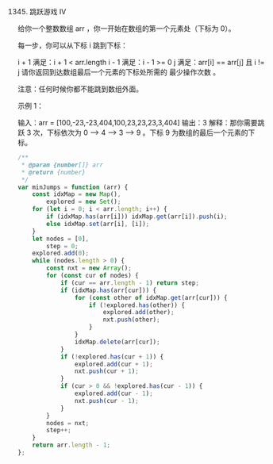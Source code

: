 1345. 跳跃游戏 IV

给你一个整数数组 arr ，你一开始在数组的第一个元素处（下标为 0）。

每一步，你可以从下标 i 跳到下标：

i + 1 满足：i + 1 < arr.length
i - 1 满足：i - 1 >= 0
j 满足：arr[i] == arr[j] 且 i != j
请你返回到达数组最后一个元素的下标处所需的 最少操作次数 。

注意：任何时候你都不能跳到数组外面。

示例 1：

输入：arr = [100,-23,-23,404,100,23,23,23,3,404]
输出：3
解释：那你需要跳跃 3 次，下标依次为 0 --> 4 --> 3 --> 9 。下标 9 为数组的最后一个元素的下标。

```js
/**
 * @param {number[]} arr
 * @return {number}
 */
var minJumps = function (arr) {
    const idxMap = new Map(),
        explored = new Set();
    for (let i = 0; i < arr.length; i++) {
        if (idxMap.has(arr[i])) idxMap.get(arr[i]).push(i);
        else idxMap.set(arr[i], [i]);
    }
    let nodes = [0],
        step = 0;
    explored.add(0);
    while (nodes.length > 0) {
        const nxt = new Array();
        for (const cur of nodes) {
            if (cur == arr.length - 1) return step;
            if (idxMap.has(arr[cur])) {
                for (const other of idxMap.get(arr[cur])) {
                    if (!explored.has(other)) {
                        explored.add(other);
                        nxt.push(other);
                    }
                }
                idxMap.delete(arr[cur]);
            }
            if (!explored.has(cur + 1)) {
                explored.add(cur + 1);
                nxt.push(cur + 1);
            }
            if (cur > 0 && !explored.has(cur - 1)) {
                explored.add(cur - 1);
                nxt.push(cur - 1);
            }
        }
        nodes = nxt;
        step++;
    }
    return arr.length - 1;
};
```
